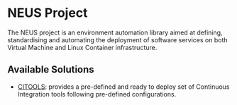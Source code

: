 # NEUS Project

The NEUS project is an environment automation library aimed at defining, standardising and automating the deployment of software services on both Virtual Machine and Linux Container infrastructure.
 
## Available Solutions

- [CITOOLS](citools/readme.md): provides a pre-defined and ready to deploy set of Continuous Integration tools following pre-defined configurations.